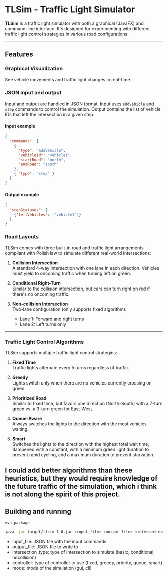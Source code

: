 
# TLSim - Traffic Light Simulator

**TLSim** is a traffic light simulator with both a graphical (JavaFX) and command-line interface. It's designed for experimenting with different traffic light control strategies in various road configurations.

---

## Features

### Graphical Visualization
See vehicle movements and traffic light changes in real-time.

### JSON input and output
Input and output are handled in JSON format. Input uses `addVehicle` and  `step` commands to control the simulation. Output contains the list of vehicle IDs that left the intersection in a given step.

#### Input example
```json
{
  "commands": [
    { 
      "type": "addVehicle",
      "vehicleId": "vehicle1",
      "startRoad": "north",
      "endRoad": "south"
    },
    { "type": "step" }
  ]
}
```

#### Output example

```json
{
  "stepStatuses": [
    {"leftVehicles": ["vehicle1"]}
  ]
}
```


###  Road Layouts
TLSim comes with three built-in road and traffic light arrangements compliant with Polish law to simulate different real-world intersections:

1. **Collision Intersection**\
A standard 4-way intersection with one lane in each direction. Vehicles must yield to oncoming traffic when turning left on green.

2. **Conditional Right-Turn**\
Similar to the collision intersection, but cars can turn right on red if there's no oncoming traffic.

3. **Non-collision Intersection**\
Two-lane configuration (only supports fixed algorithm):
   - Lane 1: Forward and right turns
   - Lane 2: Left turns only

---

### Traffic Light Control Algorithms
TLSim supports multiple traffic light control strategies:
1. **Fixed Time**\
   Traffic lights alternate every 5 turns regardless of traffic.

2. **Greedy**\
   Lights switch only when there are no vehicles currently crossing on green.

3. **Prioritized Road**\
   Similar to fixed time, but favors one direction (North-South) with a 7-turn green vs. a 3-turn green for East-West.

4. **Queue-Aware**\
   Always switches the lights to the direction with the most vehicles waiting.

5. **Smart**\
   Switches the lights to the direction with the highest total wait time, dampened with a constant, with a minimum green light duration to prevent
rapid cycling, and a maximum duration to prevent starvation.


I could add better algorithms than these heuristics, but they would require knowledge of the future traffic of the simulation,
which i think is not along the spirit of this project.
---

## Building and running

```bash
mvn package
```

```bash
java -jar target/tlsim-1.0.jar <input_file> <output_file> <intersection_type> <controller> <mode>
```

- input_file: JSON file with the input commands
- output_file: JSON file to write to
- intersection_type: type of intersection to simulate (basic, conditional, nocollision)
- controller: type of controller to use (fixed, greedy, priority, queue, smart)
- mode: mode of the simulation (gui, cli)